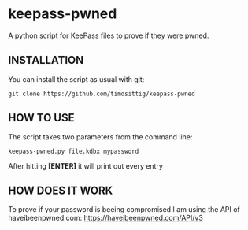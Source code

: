 # keepass-pwned
A python script for KeePass files to prove if they were pwned.



## INSTALLATION

You can install the script as usual with git:
```
git clone https://github.com/timosittig/keepass-pwned
```



## HOW TO USE

The script takes two parameters from the command line:

```
keepass-pwned.py file.kdbx mypassword
```

After hitting **[ENTER]** it will print out every entry 



## HOW DOES IT WORK

To prove if your password is beeing compromised I am using the API of haveibeenpwned.com: https://haveibeenpwned.com/API/v3

